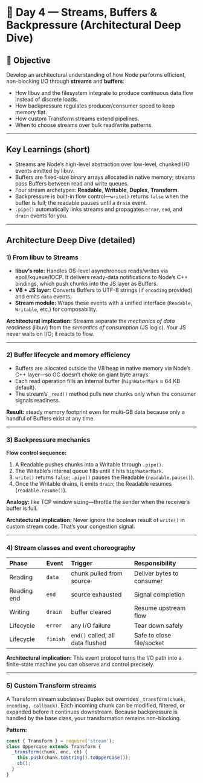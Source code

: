 # 🧠 Day 4 — Streams, Buffers & Backpressure (Architectural Deep Dive)

## 🎯 Objective

Develop an architectural understanding of how Node performs efficient, non-blocking I/O through **streams** and **buffers**:

- How libuv and the filesystem integrate to produce continuous data flow instead of discrete loads.
- How backpressure regulates producer/consumer speed to keep memory flat.
- How custom Transform streams extend pipelines.
- When to choose streams over bulk read/write patterns.

---

## Key Learnings (short)

- Streams are Node’s high-level abstraction over low-level, chunked I/O events emitted by libuv.
- Buffers are fixed-size binary arrays allocated in native memory; streams pass Buffers between read and write queues.
- Four stream archetypes: **Readable**, **Writable**, **Duplex**, **Transform**.
- Backpressure is built-in flow control—`write()` returns `false` when the buffer is full; the readable pauses until a `drain` event.
- `.pipe()` automatically links streams and propagates `error`, `end`, and `drain` events for you.

---

## Architecture Deep Dive (detailed)

### 1) From libuv to Streams

- **libuv’s role:** Handles OS-level asynchronous reads/writes via epoll/kqueue/IOCP.
  It delivers ready-data notifications to Node’s C++ bindings, which push chunks into the JS layer as Buffers.
- **V8 + JS layer:** Converts Buffers to UTF-8 strings (if `encoding` provided) and emits `data` events.
- **Stream module:** Wraps these events with a unified interface (`Readable`, `Writable`, etc.) for composability.

**Architectural implication:**
Streams separate the _mechanics of data readiness_ (libuv) from the _semantics of consumption_ (JS logic).
Your JS never waits on I/O; it reacts to flow.

---

### 2) Buffer lifecycle and memory efficiency

- Buffers are allocated outside the V8 heap in native memory via Node’s C++ layer—so GC doesn’t choke on giant byte arrays.
- Each read operation fills an internal buffer (`highWaterMark` ≈ 64 KB default).
- The stream’s `_read()` method pulls new chunks only when the consumer signals readiness.

**Result:** steady memory footprint even for multi-GB data because only a handful of Buffers exist at any time.

---

### 3) Backpressure mechanics

**Flow control sequence:**

1. A Readable pushes chunks into a Writable through `.pipe()`.
2. The Writable’s internal queue fills until it hits `highWaterMark`.
3. `write()` returns `false`; `.pipe()` pauses the Readable (`readable.pause()`).
4. Once the Writable drains, it emits `drain`; the Readable resumes (`readable.resume()`).

**Analogy:** like TCP window sizing—throttle the sender when the receiver’s buffer is full.

**Architectural implication:**
Never ignore the boolean result of `write()` in custom stream code. That’s your congestion signal.

---

### 4) Stream classes and event choreography

| Phase       | Event    | Trigger                          | Responsibility            |
| :---------- | :------- | :------------------------------- | :------------------------ |
| Reading     | `data`   | chunk pulled from source         | Deliver bytes to consumer |
| Reading end | `end`    | source exhausted                 | Signal completion         |
| Writing     | `drain`  | buffer cleared                   | Resume upstream flow      |
| Lifecycle   | `error`  | any I/O failure                  | Tear down safely          |
| Lifecycle   | `finish` | `end()` called, all data flushed | Safe to close file/socket |

**Architectural implication:**
This event protocol turns the I/O path into a finite-state machine you can observe and control precisely.

---

### 5) Custom Transform streams

A Transform stream subclasses Duplex but overrides `_transform(chunk, encoding, callback)`.
Each incoming chunk can be modified, filtered, or expanded before it continues downstream.
Because backpressure is handled by the base class, your transformation remains non-blocking.

**Pattern:**

```js
const { Transform } = require('stream');
class Uppercase extends Transform {
  _transform(chunk, enc, cb) {
    this.push(chunk.toString().toUpperCase());
    cb();
  }
}
```
